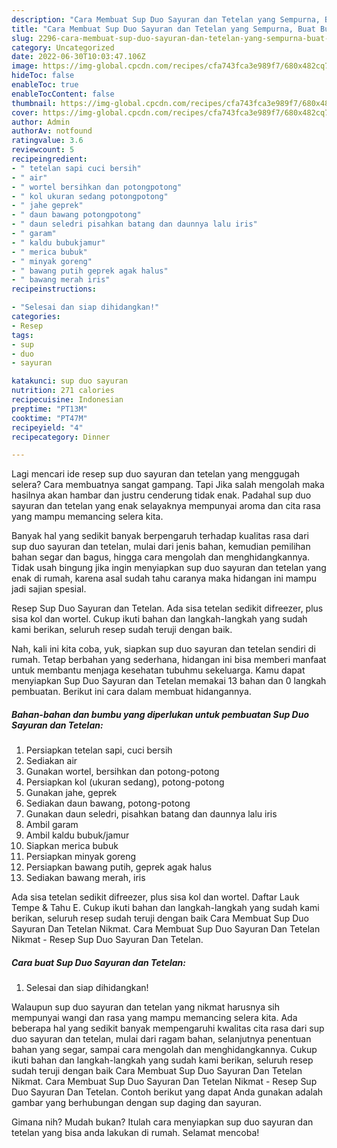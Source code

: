 ```yaml
---
description: "Cara Membuat Sup Duo Sayuran dan Tetelan yang Sempurna, Buat Buka Puasa Menggugah Selera"
title: "Cara Membuat Sup Duo Sayuran dan Tetelan yang Sempurna, Buat Buka Puasa Menggugah Selera"
slug: 2296-cara-membuat-sup-duo-sayuran-dan-tetelan-yang-sempurna-buat-buka-puasa-menggugah-selera
category: Uncategorized
date: 2022-06-30T10:03:47.106Z
image: https://img-global.cpcdn.com/recipes/cfa743fca3e989f7/680x482cq70/sup-duo-sayuran-dan-tetelan-foto-resep-utama.jpg
hideToc: false
enableToc: true
enableTocContent: false
thumbnail: https://img-global.cpcdn.com/recipes/cfa743fca3e989f7/680x482cq70/sup-duo-sayuran-dan-tetelan-foto-resep-utama.jpg
cover: https://img-global.cpcdn.com/recipes/cfa743fca3e989f7/680x482cq70/sup-duo-sayuran-dan-tetelan-foto-resep-utama.jpg
author: Admin
authorAv: notfound
ratingvalue: 3.6
reviewcount: 5
recipeingredient:
- " tetelan sapi cuci bersih"
- " air"
- " wortel bersihkan dan potongpotong"
- " kol ukuran sedang potongpotong"
- " jahe geprek"
- " daun bawang potongpotong"
- " daun seledri pisahkan batang dan daunnya lalu iris"
- " garam"
- " kaldu bubukjamur"
- " merica bubuk"
- " minyak goreng"
- " bawang putih geprek agak halus"
- " bawang merah iris"
recipeinstructions:

- "Selesai dan siap dihidangkan!"
categories:
- Resep
tags:
- sup
- duo
- sayuran

katakunci: sup duo sayuran 
nutrition: 271 calories
recipecuisine: Indonesian
preptime: "PT13M"
cooktime: "PT47M"
recipeyield: "4"
recipecategory: Dinner

---
```



Lagi mencari ide resep sup duo sayuran dan tetelan yang menggugah selera? Cara membuatnya sangat gampang. Tapi Jika salah mengolah maka hasilnya akan hambar dan justru cenderung tidak enak. Padahal sup duo sayuran dan tetelan yang enak selayaknya mempunyai aroma dan cita rasa yang mampu memancing selera kita.


Banyak hal yang sedikit banyak berpengaruh terhadap kualitas rasa dari sup duo sayuran dan tetelan, mulai dari jenis bahan, kemudian pemilihan bahan segar dan bagus, hingga cara mengolah dan menghidangkannya. Tidak usah bingung jika ingin menyiapkan sup duo sayuran dan tetelan yang enak di rumah, karena asal sudah tahu caranya maka hidangan ini mampu jadi sajian spesial.

Resep Sup Duo Sayuran dan Tetelan. Ada sisa tetelan sedikit difreezer, plus sisa kol dan wortel. Cukup ikuti bahan dan langkah-langkah yang sudah kami berikan, seluruh resep sudah teruji dengan baik.


Nah, kali ini kita coba, yuk, siapkan sup duo sayuran dan tetelan sendiri di rumah. Tetap berbahan yang sederhana, hidangan ini bisa memberi manfaat untuk membantu menjaga kesehatan tubuhmu sekeluarga. Kamu dapat menyiapkan Sup Duo Sayuran dan Tetelan memakai 13 bahan dan 0 langkah pembuatan. Berikut ini cara dalam membuat hidangannya.

<!--inarticleads1-->

##### Bahan-bahan dan bumbu yang diperlukan untuk pembuatan Sup Duo Sayuran dan Tetelan:

1. Persiapkan  tetelan sapi, cuci bersih
1. Sediakan  air
1. Gunakan  wortel, bersihkan dan potong-potong
1. Persiapkan  kol (ukuran sedang), potong-potong
1. Gunakan  jahe, geprek
1. Sediakan  daun bawang, potong-potong
1. Gunakan  daun seledri, pisahkan batang dan daunnya lalu iris
1. Ambil  garam
1. Ambil  kaldu bubuk/jamur
1. Siapkan  merica bubuk
1. Persiapkan  minyak goreng
1. Persiapkan  bawang putih, geprek agak halus
1. Sediakan  bawang merah, iris


Ada sisa tetelan sedikit difreezer, plus sisa kol dan wortel. Daftar Lauk Tempe &amp; Tahu E. Cukup ikuti bahan dan langkah-langkah yang sudah kami berikan, seluruh resep sudah teruji dengan baik Cara Membuat Sup Duo Sayuran Dan Tetelan Nikmat. Cara Membuat Sup Duo Sayuran Dan Tetelan Nikmat - Resep Sup Duo Sayuran Dan Tetelan. 

<!--inarticleads2-->

##### Cara buat Sup Duo Sayuran dan Tetelan:


1. Selesai dan siap dihidangkan!

Walaupun sup duo sayuran dan tetelan yang nikmat harusnya sih mempunyai wangi dan rasa yang mampu memancing selera kita. Ada beberapa hal yang sedikit banyak mempengaruhi kwalitas cita rasa dari sup duo sayuran dan tetelan, mulai dari ragam bahan, selanjutnya penentuan bahan yang segar, sampai cara mengolah dan menghidangkannya. Cukup ikuti bahan dan langkah-langkah yang sudah kami berikan, seluruh resep sudah teruji dengan baik Cara Membuat Sup Duo Sayuran Dan Tetelan Nikmat. Cara Membuat Sup Duo Sayuran Dan Tetelan Nikmat - Resep Sup Duo Sayuran Dan Tetelan. Contoh berikut yang dapat Anda gunakan adalah gambar yang berhubungan dengan sup daging dan sayuran. 

Gimana nih? Mudah bukan? Itulah cara menyiapkan sup duo sayuran dan tetelan yang bisa anda lakukan di rumah. Selamat mencoba!
